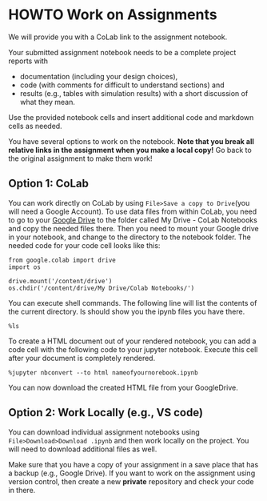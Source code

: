 # HOWTO Work on Assignments

We will provide you with a CoLab link to the assignment notebook.

Your submitted assignment notebook needs to be a complete project reports with 

- documentation (including your design choices), 
- code (with comments for difficult to understand sections) and
- results (e.g., tables with simulation results) with a short discussion of what they mean. 

Use the provided notebook cells and insert additional code and markdown cells as needed.

You have several options to work on the notebook. **Note that you break all relative links in the assignment when you make a local copy!** Go back to the original assignment to make them work! 

## Option 1: CoLab 

You can work directly on CoLab by using `File>Save a copy to Drive`(you will need a Google Account). To use data files from within CoLab, you need to go to your [Google Drive](https://drive.google.com) to the folder called My Drive - CoLab Notebooks and copy the needed files there. Then you need to mount your Google drive in your notebook, and change to the directory to the notebook folder. The needed code for your code cell looks like this:

```{python}
from google.colab import drive
import os

drive.mount('/content/drive')
os.chdir('/content/drive/My Drive/Colab Notebooks/')
```

You can execute shell commands. The following line will list the contents of the current directory. Is should show you the ipynb files you have there.

```{python}
%ls
```

To create a HTML document out of your rendered notebook, you can add a code cell with the following code to your jupyter notebook. Execute this cell after your document is completely rendered.
```{python}
%jupyter nbconvert --to html nameofyournorebook.ipynb
```

You can now download the created HTML file from your GoogleDrive.

## Option 2: Work Locally (e.g., VS code)

You can download individual assignment notebooks using `File>Download>Download .ipynb` and then work locally on the project. You will need to download additional files as well.

Make sure that you have a copy of your assignment in a save place that has a backup (e.g., Google Drive).
If you want to work on the assignment using version control, then create a new **private** repository and check your code in there. 



